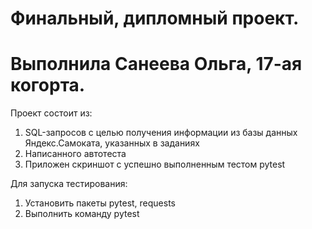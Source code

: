# Финальный, дипломный проект.
# Выполнила Санеева Ольга, 17-ая когорта.
Проект состоит из:

1. SQL-запросов с целью получения информации из базы данных Яндекс.Самоката, указанных в заданиях
2. Написанного автотеста
3. Приложен скриншот с успешно выполненным тестом pytest

Для запуска тестирования:

1. Установить пакеты pytest, requests
2. Выполнить команду pytest
